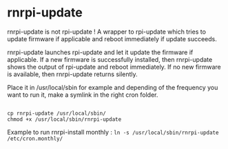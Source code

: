 # rnrpi-update
rnrpi-update is not rpi-update ! A wrapper to rpi-update which tries to update firmware if applicable and reboot immediately if update succeeds.

rnrpi-update launches rpi-update and let it update the firmware if applicable. If a new firmware is successfully installed, then rnrpi-update shows the output of rpi-update and reboot immediately. If no new firmware is available, then rnrpi-update returns silently.

Place it in /usr/local/sbin for example and depending of the frequency you want to run it, make a symlink in the right cron folder.

<code>
cp rnrpi-update /usr/local/sbin/
chmod +x /usr/local/sbin/rnrpi-update
</code>

Example to run rnrpi-install monthly :
`ln -s /usr/local/sbin/rnrpi-update /etc/cron.monthly/`
